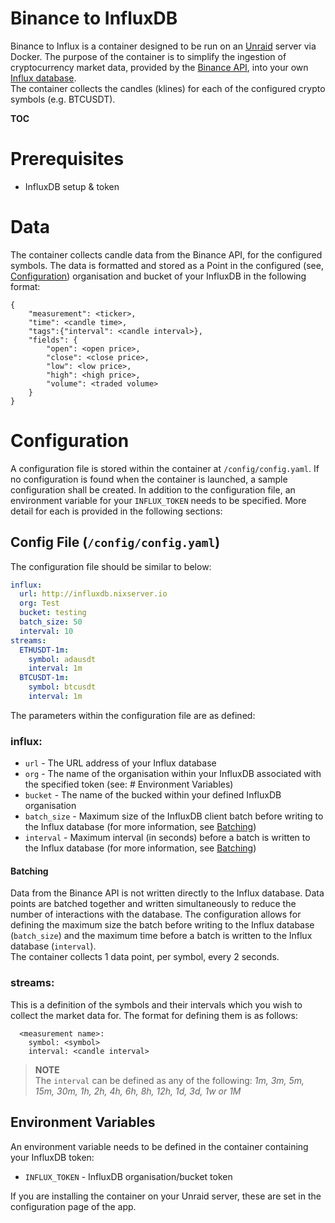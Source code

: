 # Binance to InfluxDB
Binance to Influx is a container designed to be run on an [Unraid](https://www.unraid.net/) server via Docker. The purpose of the container is to simplify the ingestion of cryptocurrency market data, provided by the [Binance API](https://binance.com/), into your own [Influx database](https://www.influxdata.com/).  
The container collects the candles (klines) for each of the configured crypto symbols (e.g. BTCUSDT). 

__TOC__

# Prerequisites
 - InfluxDB setup & token

# Data
The container collects candle data from the Binance API, for the configured symbols. The data is formatted and stored as a Point in the configured (see, [Configuration](#Configuration)) organisation and bucket of your InfluxDB in the following format:
```
{
    "measurement": <ticker>,
    "time": <candle time>,
    "tags":{"interval": <candle interval>},
    "fields": {
        "open": <open price>,
        "close": <close price>,
        "low": <low price>,
        "high": <high price>,
        "volume": <traded volume>
    }
}
```

# Configuration
A configuration file is stored within the container at `/config/config.yaml`. If no configuration is found when the container is launched, a sample configuration shall be created. In addition to the configuration file, an environment variable for your `INFLUX_TOKEN` needs to be specified. More detail for each is provided in the following sections:

## Config File (`/config/config.yaml`)
The configuration file should be similar to below:
```yaml
influx:
  url: http://influxdb.nixserver.io
  org: Test
  bucket: testing
  batch_size: 50
  interval: 10
streams:
  ETHUSDT-1m:
    symbol: adausdt
    interval: 1m
  BTCUSDT-1m:
    symbol: btcusdt
    interval: 1m
```
The parameters within the configuration file are as defined:  
### influx:
 - `url` - The URL address of your Influx database
 - `org` - The name of the organisation within your InfluxDB associated with the specified token (see: # Environment Variables)
 - `bucket` - The name of the bucked within your defined InfluxDB organisation
 - `batch_size` - Maximum size of the InfluxDB client batch before writing to the Influx database (for more information, see [Batching](#Batching))
 - `interval` - Maximum interval (in seconds) before a batch is written to the Influx database (for more information, see [Batching](#Batching))

#### Batching
Data from the Binance API is not written directly to the Influx database. Data points are batched together and written simultaneously to reduce the number of interactions with the database. The configuration allows for defining the maximum size the batch before writing to the Influx database (`batch_size`) and the maximum time before a batch is written to the Influx database (`interval`).    
The container collects 1 data point, per symbol, every 2 seconds.

### streams:
This is a definition of the symbols and their intervals which you wish to collect the market data for. The format for defining them is as follows:
```
  <measurement name>:
    symbol: <symbol>
    interval: <candle interval>
```

>**NOTE**  
>The `interval` can be defined as any of the following: _1m, 3m, 5m, 15m, 30m, 1h, 2h, 4h, 6h, 8h, 12h, 1d, 3d, 1w or 1M_

## Environment Variables
An environment variable needs to be defined in the container containing your InfluxDB token:
- `INFLUX_TOKEN` - InfluxDB organisation/bucket token

If you are installing the container on your Unraid server, these are set in the configuration page of the app.
